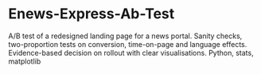# Enews-Express-Ab-Test
A/B test of a redesigned landing page for a news portal. Sanity checks, two-proportion tests on conversion, time-on-page and language effects. Evidence-based decision on rollout with clear visualisations. Python, stats, matplotlib
